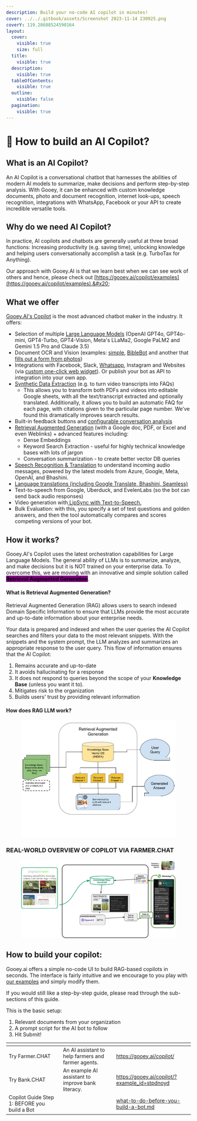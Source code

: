 ```yaml
---
description: Build your no-code AI copilot in minutes!
cover: ../../.gitbook/assets/Screenshot 2023-11-14 230925.png
coverY: 119.28688524590164
layout:
  cover:
    visible: true
    size: full
  title:
    visible: true
  description:
    visible: true
  tableOfContents:
    visible: true
  outline:
    visible: false
  pagination:
    visible: true
---
```


# 🤖 How to build an AI Copilot?

## What is an AI Copilot?

An AI Copilot is a conversational chatbot that harnesses the abilities of modern AI models to summarize, make decisions and perform step-by-step analysis. With Gooey, it can be enhanced with custom knowledge documents, photo and document recognition, internet look-ups, speech recognition, integrations with WhatsApp, Facebook or your API to create incredible versatile tools.&#x20;

## Why do we need AI Copilot?

In practice, AI copilots and chatbots are generally useful at three broad functions: Increasing productivity (e.g. saving time), unlocking knowledge and helping users conversationally accomplish a task (e.g. TurboTax for Anything).&#x20;

Our approach with Gooey.AI is that we learn best when we can see work of others and hence, please check out [https://gooey.ai/copilot/examples](https://gooey.ai/copilot/examples).&#x20;

## What we offer

[Gooey.AI's Copilot](https://gooey.ai/copilot) is the most advanced chatbot maker in the industry. It offers:

* Selection of multiple [Large Language Models](https://gooey.ai/llm) (OpenAI GPT4o, GPT4o-mini, GPT4-Turbo, GPT4-Vision, Meta's LLaMa2, Google PaLM2 and Gemini 1.5 Pro and Claude 3.5)
* Document OCR and Vision (examples: [simple](https://gooey.ai/copilot/?example_id=v1xm6uhp), [BibleBot](https://gooey.ai/copilot/?example_id=iiyv5ch7) and another that [fills out a form from photos](https://gooey.ai/copilot/?example_id=n13jrsob))
* Integrations with Facebook, Slack, [Whatsapp](../how-to-deploy-an-ai-copilot/deploy-on-whatsapp.md), Instagram and Websites (via [custom one-click web widget](../how-to-deploy-an-ai-copilot/deploy-to-web.md)). Or publish your bot as API to integration into your own app.
* [Synthetic Data Extraction](prepare-synthetic-data.md) (e.g. to turn video transcripts into FAQs)
  * This allows you to transform both PDFs and videos into editable Google sheets, with all the text/transcript extracted and optionally translated. Additionally, it allows you to build an automatic FAQ for each page, with citations given to the particular page number. We’ve found this dramatically improves search results.
* Built-in feedback buttons and [configurable conversation analysis](conversation-analysis.md)
* [Retrieval Augmented Generation](./#what-is-retrieval-augmented-generation) (with a Google doc, PDF, or Excel and even Weblinks) + advanced features  including:
  * Dense Embeddings&#x20;
  * Keyword Search Extraction - useful for highly technical knowledge bases with lots of jargon&#x20;
  * Conversation summarization - to create better vector DB queries
* [Speech Recognition & Translation](https://gooey.ai/speech) to understand incoming audio messages, powered by the latest models from Azure, Google, Meta, OpenAI, and Bhashini.
* [Language translations (including Google Translate, Bhashini, Seamless)](https://app.gitbook.com/s/leYcqBx5FRZcVr3wI4f4/global-language-understanding-for-ais)
* Text-to-speech from Google, Uberduck, and EvelenLabs (so the bot can send back audio responses)
* Video generation with[ LipSync with Text-to-Speech.](https://gooey.ai/lipsynctts)&#x20;
* Bulk Evaluation: with this, you specify a set of test questions and golden answers, and then the tool automatically compares and scores competing versions of your bot.

## How it works?

Gooey.AI's Copilot uses the latest orchestration capabilities for Large Language Models. The general ability of LLMs is to summarize, analyze, and make decisions but it is NOT trained on your enterprise data. To overcome this, we are moving with an innovative and simple solution called <mark style="background-color:purple;">**Retrieval Augmented Generation**</mark>.&#x20;

#### What is Retrieval Augmented Generation?

Retrieval Augmented Generation (RAG) allows users to search indexed Domain Specific Information to ensure that LLMs provide the most accurate and up-to-date information about your enterprise needs.

Your data is prepared and indexed and when the user queries the AI Copilot searches and filters your data to the most relevant snippets. With the snippets and the system prompt, the LLM analyzes and summarizes an appropriate response to the user query.  This flow of information ensures that the AI Copilot:

1. Remains accurate and up-to-date&#x20;
2. It avoids hallucinating for a response
3. It does not respond to queries beyond the scope of your **Knowledge Base** (unless you want it to). &#x20;
4. Mitigates risk to the organization
5. Builds users' trust by providing relevant information

#### How does RAG LLM work?

<figure><img src="../../.gitbook/assets/How does RAG-based document search work_.jpg" alt=""><figcaption></figcaption></figure>

### REAL-WORLD OVERVIEW OF COPILOT VIA FARMER.CHAT

<figure><img src="../../.gitbook/assets/Gooey.AI Update Dec 13 (1).png" alt=""><figcaption></figcaption></figure>

## How to build your copilot:

Gooey.ai offers a simple no-code UI to build RAG-based copilots in seconds. The interface is fairly intuitive and we encourage to you play with [our examples](https://gooey.ai/copilot/examples) and simply modify them.

If you would still like a step-by-step guide, please read through the sub-sections of this guide.&#x20;

This is the basic setup:

1. Relevant documents from your organization
2. A prompt script for the AI bot to follow
3. Hit Submit!&#x20;

<table data-view="cards"><thead><tr><th></th><th></th><th></th><th data-hidden data-card-target data-type="content-ref"></th></tr></thead><tbody><tr><td>Try Farmer.CHAT</td><td>An AI assistant to help farmers and farmer agents.</td><td></td><td><a href="https://gooey.ai/copilot/">https://gooey.ai/copilot/</a></td></tr><tr><td>Try Bank.CHAT</td><td>An example AI assistant to improve bank literacy.</td><td></td><td><a href="https://gooey.ai/copilot/?example_id=stpdnoyd">https://gooey.ai/copilot/?example_id=stpdnoyd</a></td></tr><tr><td>Copilot Guide Step 1: BEFORE you build a Bot</td><td></td><td></td><td><a href="what-to-do-before-you-build-a-bot.md">what-to-do-before-you-build-a-bot.md</a></td></tr></tbody></table>



